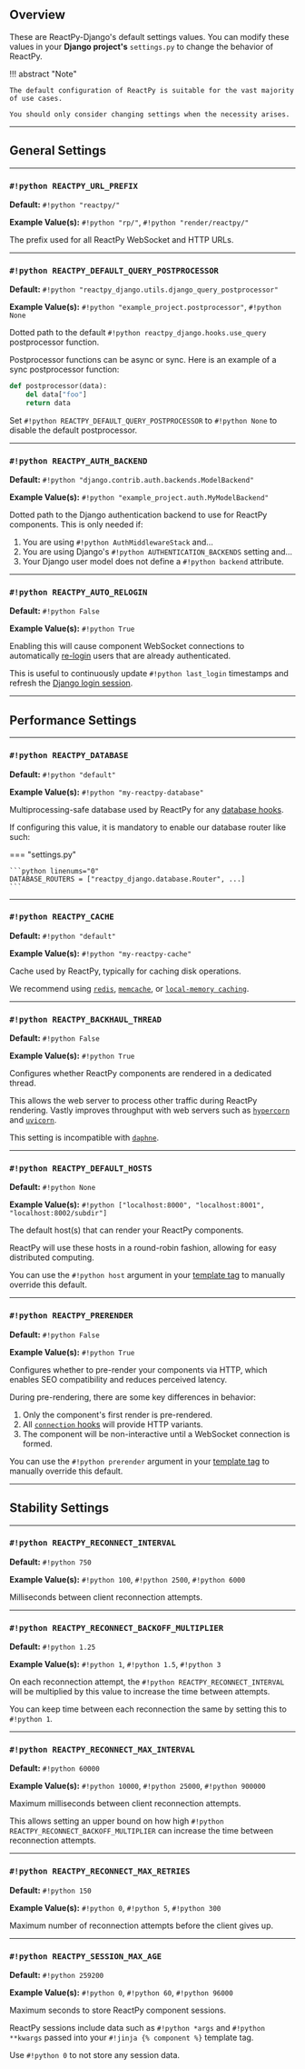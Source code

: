 ## Overview

<p class="intro" markdown>

These are ReactPy-Django's default settings values. You can modify these values in your **Django project's** `settings.py` to change the behavior of ReactPy.

</p>

!!! abstract "Note"

    The default configuration of ReactPy is suitable for the vast majority of use cases.

    You should only consider changing settings when the necessity arises.

---

## General Settings

---

### `#!python REACTPY_URL_PREFIX`

**Default:** `#!python "reactpy/"`

**Example Value(s):** `#!python "rp/"`, `#!python "render/reactpy/"`

The prefix used for all ReactPy WebSocket and HTTP URLs.

---

### `#!python REACTPY_DEFAULT_QUERY_POSTPROCESSOR`

**Default:** `#!python "reactpy_django.utils.django_query_postprocessor"`

**Example Value(s):** `#!python "example_project.postprocessor"`, `#!python None`

Dotted path to the default `#!python reactpy_django.hooks.use_query` postprocessor function.

Postprocessor functions can be async or sync. Here is an example of a sync postprocessor function:

```python linenums="0"
def postprocessor(data):
    del data["foo"]
    return data
```

Set `#!python REACTPY_DEFAULT_QUERY_POSTPROCESSOR` to `#!python None` to disable the default postprocessor.

---

### `#!python REACTPY_AUTH_BACKEND`

**Default:** `#!python "django.contrib.auth.backends.ModelBackend"`

**Example Value(s):** `#!python "example_project.auth.MyModelBackend"`

Dotted path to the Django authentication backend to use for ReactPy components. This is only needed if:

1. You are using `#!python AuthMiddlewareStack` and...
2. You are using Django's `#!python AUTHENTICATION_BACKENDS` setting and...
3. Your Django user model does not define a `#!python backend` attribute.

---

### `#!python REACTPY_AUTO_RELOGIN`

**Default:** `#!python False`

**Example Value(s):** `#!python True`

Enabling this will cause component WebSocket connections to automatically [re-login](https://channels.readthedocs.io/en/latest/topics/authentication.html#how-to-log-a-user-in-out) users that are already authenticated.

This is useful to continuously update `#!python last_login` timestamps and refresh the [Django login session](https://docs.djangoproject.com/en/dev/topics/http/sessions/).

---

## Performance Settings

---

### `#!python REACTPY_DATABASE`

**Default:** `#!python "default"`

**Example Value(s):** `#!python "my-reactpy-database"`

Multiprocessing-safe database used by ReactPy for any [database hooks](./hooks.md#database-hooks).

If configuring this value, it is mandatory to enable our database router like such:

=== "settings.py"

    ```python linenums="0"
    DATABASE_ROUTERS = ["reactpy_django.database.Router", ...]
    ```

---

### `#!python REACTPY_CACHE`

**Default:** `#!python "default"`

**Example Value(s):** `#!python "my-reactpy-cache"`

Cache used by ReactPy, typically for caching disk operations.

We recommend using [`redis`](https://docs.djangoproject.com/en/dev/topics/cache/#redis), [`memcache`](https://docs.djangoproject.com/en/dev/topics/cache/#memcached), or [`local-memory caching`](https://docs.djangoproject.com/en/dev/topics/cache/#local-memory-caching).

---

### `#!python REACTPY_BACKHAUL_THREAD`

**Default:** `#!python False`

**Example Value(s):** `#!python True`

Configures whether ReactPy components are rendered in a dedicated thread.

This allows the web server to process other traffic during ReactPy rendering. Vastly improves throughput with web servers such as [`hypercorn`](https://pgjones.gitlab.io/hypercorn/) and [`uvicorn`](https://www.uvicorn.org/).

This setting is incompatible with [`daphne`](https://github.com/django/daphne).

---

### `#!python REACTPY_DEFAULT_HOSTS`

**Default:** `#!python None`

**Example Value(s):** `#!python ["localhost:8000", "localhost:8001", "localhost:8002/subdir"]`

The default host(s) that can render your ReactPy components.

ReactPy will use these hosts in a round-robin fashion, allowing for easy distributed computing.

You can use the `#!python host` argument in your [template tag](../reference/template-tag.md#component) to manually override this default.

---

### `#!python REACTPY_PRERENDER`

**Default:** `#!python False`

**Example Value(s):** `#!python True`

Configures whether to pre-render your components via HTTP, which enables SEO compatibility and reduces perceived latency.

During pre-rendering, there are some key differences in behavior:

1. Only the component's first render is pre-rendered.
2. All [`connection` hooks](https://reactive-python.github.io/reactpy-django/latest/reference/hooks/#connection-hooks) will provide HTTP variants.
3. The component will be non-interactive until a WebSocket connection is formed.

<!-- TODO: The comment below will become true when ReactPy no longer strips scripts from the DOM -->
<!-- 4. `#!python html.script` elements are executed twice (pre-render and post-render). -->

You can use the `#!python prerender` argument in your [template tag](../reference/template-tag.md#component) to manually override this default.

---

## Stability Settings

---

### `#!python REACTPY_RECONNECT_INTERVAL`

**Default:** `#!python 750`

**Example Value(s):** `#!python 100`, `#!python 2500`, `#!python 6000`

Milliseconds between client reconnection attempts.

---

### `#!python REACTPY_RECONNECT_BACKOFF_MULTIPLIER`

**Default:** `#!python 1.25`

**Example Value(s):** `#!python 1`, `#!python 1.5`, `#!python 3`

On each reconnection attempt, the `#!python REACTPY_RECONNECT_INTERVAL` will be multiplied by this value to increase the time between attempts.

You can keep time between each reconnection the same by setting this to `#!python 1`.

---

### `#!python REACTPY_RECONNECT_MAX_INTERVAL`

**Default:** `#!python 60000`

**Example Value(s):** `#!python 10000`, `#!python 25000`, `#!python 900000`

Maximum milliseconds between client reconnection attempts.

This allows setting an upper bound on how high `#!python REACTPY_RECONNECT_BACKOFF_MULTIPLIER` can increase the time between reconnection attempts.

---

### `#!python REACTPY_RECONNECT_MAX_RETRIES`

**Default:** `#!python 150`

**Example Value(s):** `#!python 0`, `#!python 5`, `#!python 300`

Maximum number of reconnection attempts before the client gives up.

---

### `#!python REACTPY_SESSION_MAX_AGE`

**Default:** `#!python 259200`

**Example Value(s):** `#!python 0`, `#!python 60`, `#!python 96000`

Maximum seconds to store ReactPy component sessions.

ReactPy sessions include data such as `#!python *args` and `#!python **kwargs` passed into your `#!jinja {% component %}` template tag.

Use `#!python 0` to not store any session data.
